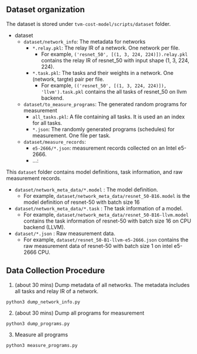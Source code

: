 ## Dataset organization

The dataset is stored under `tvm-cost-model/scripts/dataset` folder.

- dataset
  - `dataset/network_info`: The metadata for networks
     - `*.relay.pkl`: The relay IR of a network. One network per file.
         - For example, `('resnet_50', [(1, 3, 224, 224)]).relay.pkl` contains the relay IR of resnet_50 with input shape (1, 3, 224, 224).
     - `*.task.pkl`: The tasks and their weights in a network. One (network, targte) pair per file.
         - For example, `(('resnet_50', [(1, 3, 224, 224)]), 'llvm').task.pkl` contains the all tasks of resnet_50 on llvm backend.
  - `dataset/to_measure_programs`: The generated random programs for measurement
     - `all_tasks.pkl`: A file containing all tasks. It is used an an index for all tasks.
     - `*.json`: The randomly generated programs (schedules) for measurement. One file per task.
  - `dataset/measure_records`:
     - `e5-2666/*.json`: measurement records collected on an Intel e5-2666.
     - ...: 


This `dataset` folder contains model definitions, task information, and raw measurement records.
- `dataset/network_meta_data/*.model`  :  The model definition.
  - For example, `dataset/network_meta_data/resnet_50-B16.model` is the model definition of resnet-50 with batch size 16
- `dataset/network_meta_data/*.task` : The task information of a model.
  - For example, `dataset/network_meta_data/resnet_50-B16-llvm.model` contains the task information of resnet-50 with batch size 16 on CPU backend (LLVM).
- `dataset/*.json` : Raw measurement data.
  - For example, `dataset/resnet_50-B1-llvm-e5-2666.json` contains the raw measurement data of resnet-50 with batch size 1 on intel e5-2666 CPU.


## Data Collection Procedure

1. (about 30 mins) Dump metadata of all networks. The metadata includes all tasks and relay IR of a network.
```
python3 dump_network_info.py
```
2. (about 30 mins) Dump all programs for measurement
```
python3 dump_programs.py
```

3. Measure all programs
```
python3 measure_programs.py
```


